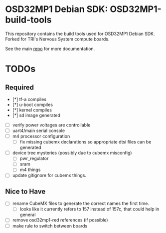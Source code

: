 # OSD32MP1 Debian SDK: OSD32MP1-build-tools
This repository contains the build tools used for OSD32MP1 Debian SDK.
Forked for TRI's Nervous System compute boards.

See the main [repo](https://github.com/AvinashUttamchandani-TRI/osd32mp1-debian) for more documentation.

# TODOs
## Required
- [*] tf-a compiles
- [*] u-boot compiles
- [*] kernel compiles
- [*] sd image generated
- [ ] verify power voltages are controllable
- [ ] uart4/main serial console
- [ ] m4 processor configuration
  - [ ] fix missing cubemx declarations so appropriate dtsi files can be generated
- [ ] device tree mysteries (possibly due to cubemx misconfig)
  - [ ] pwr_regulator
  - [ ] sram
  - [ ] m4 things
- [ ] update gitignore for cubemx things.

## Nice to Have
- [ ] rename CubeMX files to generate the correct names the first time.
    - [ ] looks like it currently refers to 157 instead of 157c, that could help in general
- [ ] remove osd32mp1-red references (if possible)
- [ ] make rule to switch between boards